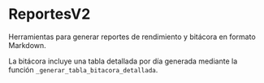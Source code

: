 # ReportesV2

Herramientas para generar reportes de rendimiento y bitácora en formato Markdown.

La bitácora incluye una tabla detallada por día generada mediante la función `_generar_tabla_bitacora_detallada`.
